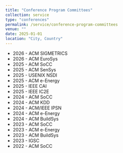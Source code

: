 ```yaml
---
title: "Conference Program Committees"
collection: service
type: "conferences"
permalink: /service/conference-program-committees
venue: ""
date: 2025-01-01
location: "City, Country"
---
```


* 2026 - ACM SIGMETRICS
* 2026 - ACM EuroSys
* 2025 - ACM SoCC
* 2025 - ACM SenSys
* 2025 - USENIX NSDI
* 2025 - ACM e-Energy
* 2025 - IEEE CAI
* 2025 - IEEE IC2E
* 2024 - ACM SoCC
* 2024 - ACM KDD
* 2024 - ACM/IEEE IPSN
* 2024 - ACM e-Energy
* 2024 - ACM BuildSys
* 2023 - ACM SoCC
* 2023 - ACM e-Energy
* 2023 - ACM BuildSys
* 2023 - IGSC
* 2022 - ACM SoCC